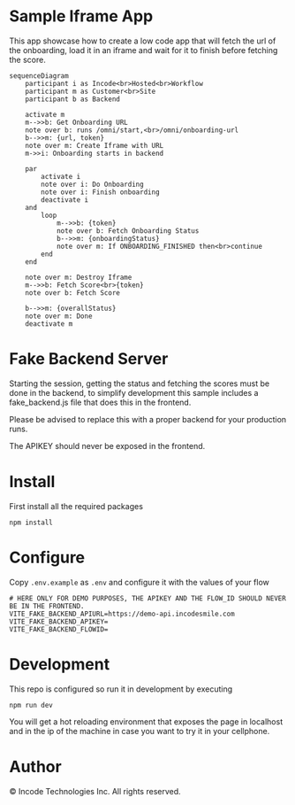 # Sample Iframe App
This app showcase how to create a low code app that will fetch the
url of the onboarding, load it in an iframe and wait for it to finish
before fetching the score.

```mermaid
sequenceDiagram
    participant i as Incode<br>Hosted<br>Workflow
    participant m as Customer<br>Site
    participant b as Backend

    activate m
    m-->>b: Get Onboarding URL
    note over b: runs /omni/start,<br>/omni/onboarding-url
    b-->>m: {url, token}
    note over m: Create Iframe with URL
    m->>i: Onboarding starts in backend
    
    par
        activate i
        note over i: Do Onboarding
        note over i: Finish onboarding
        deactivate i
    and
        loop
            m-->>b: {token}
            note over b: Fetch Onboarding Status
            b-->>m: {onboardingStatus}
            note over m: If ONBOARDING_FINISHED then<br>continue
        end
    end
    
    note over m: Destroy Iframe
    m-->>b: Fetch Score<br>{token}
    note over b: Fetch Score
    
    b-->>m: {overallStatus}
    note over m: Done
    deactivate m
```

# Fake Backend Server
Starting the session, getting the status and fetching the scores must be
done in the backend, to simplify development this sample includes a
fake_backend.js file that does this in the frontend.

Please be advised to replace this with a proper backend for your
production runs.

The APIKEY should never be exposed in the frontend.

# Install
First install all the required packages
```
npm install
```

# Configure
Copy `.env.example` as `.env` and configure it with the values of your flow

```
# HERE ONLY FOR DEMO PURPOSES, THE APIKEY AND THE FLOW_ID SHOULD NEVER BE IN THE FRONTEND.
VITE_FAKE_BACKEND_APIURL=https://demo-api.incodesmile.com
VITE_FAKE_BACKEND_APIKEY=
VITE_FAKE_BACKEND_FLOWID=
```

# Development
This repo is configured so run it in development by executing
```
npm run dev
```

You will get a hot reloading environment that exposes the page in
localhost and in the ip of the machine in case you want to try it
in your cellphone.

# Author

© Incode Technologies Inc. All rights reserved.